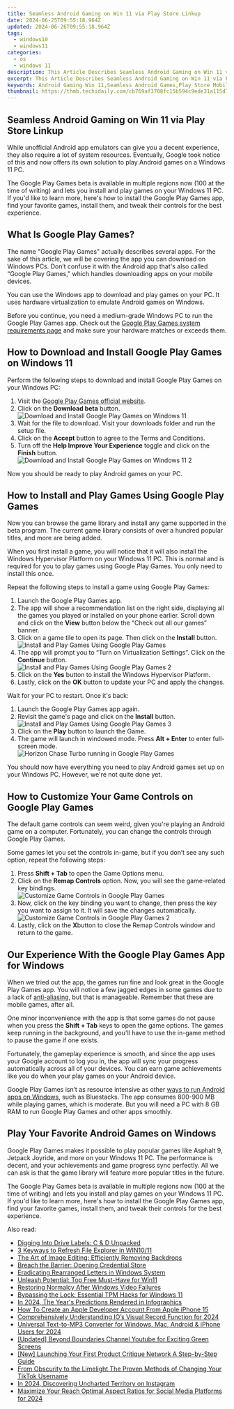 ```yaml
---
title: Seamless Android Gaming on Win 11 via Play Store Linkup
date: 2024-06-25T09:55:18.964Z
updated: 2024-06-26T09:55:18.964Z
tags:
  - windows10
  - windows11
categories:
  - os
  - windows 11
description: This Article Describes Seamless Android Gaming on Win 11 via Play Store Linkup
excerpt: This Article Describes Seamless Android Gaming on Win 11 via Play Store Linkup
keywords: Android Gaming Win 11,Seamless Android Games,Play Store Mobile,Win 11 Android Link,Gaming Apps Win 11,Mobile Gaming Win,Windows Play Gaming
thumbnail: https://thmb.techidaily.com/cb769af3708fc15b594c9ede31a115d7b902d54d4fbcec56dcebaeb9d186f784.jpg
---
```


## Seamless Android Gaming on Win 11 via Play Store Linkup

 While unofficial Android app emulators can give you a decent experience, they also require a lot of system resources. Eventually, Google took notice of this and now offers its own solution to play Android games on a Windows 11 PC.

 The Google Play Games beta is available in multiple regions now (100 at the time of writing) and lets you install and play games on your Windows 11 PC. If you'd like to learn more, here's how to install the Google Play Games app, find your favorite games, install them, and tweak their controls for the best experience.

## What Is Google Play Games?

 The name "Google Play Games" actually describes several apps. For the sake of this article, we will be covering the app you can download on Windows PCs. Don’t confuse it with the Android app that's also called “Google Play Games," which handles downloading apps on your mobile devices.

 You can use the Windows app to download and play games on your PC. It uses hardware virtualization to emulate Android games on Windows.

 Before you continue, you need a medium-grade Windows PC to run the Google Play Games app. Check out the [Google Play Games system requirements page](https://www.anrdoezrs.net/links/7251228/type/dlg/sid/UUmuoUeUpU2029049/https://play.google.com/googleplaygames#section-system-requirements) and make sure your hardware matches or exceeds them.

## How to Download and Install Google Play Games on Windows 11

 Perform the following steps to download and install Google Play Games on your Windows PC:

1. Visit the [Google Play Games official website](https://www.anrdoezrs.net/links/7251228/type/dlg/sid/UUmuoUeUpU2029049/https://play.google.com/googleplaygames#section-overview).
2. Click on the **Download beta** button.  
![Download and Install Google Play Games on Windows 11](https://static1.makeuseofimages.com/wordpress/wp-content/uploads/2023/08/download-and-install-google-play-games-on-windows-11.jpg)
3. Wait for the file to download. Visit your downloads folder and run the setup file.
4. Click on the **Accept** button to agree to the Terms and Conditions.
5. Turn off the **Help Improve Your Experience** toggle and click on the **Finish** button.  
![Download and Install Google Play Games on Windows 11 2](https://static1.makeuseofimages.com/wordpress/wp-content/uploads/2023/08/download-and-install-google-play-games-on-windows-11-2.jpg)

 Now you should be ready to play Android games on your PC.

## How to Install and Play Games Using Google Play Games

 Now you can browse the game library and install any game supported in the beta program. The current game library consists of over a hundred popular titles, and more are being added.

 When you first install a game, you will notice that it will also install the Windows Hypervisor Platform on your Windows 11 PC. This is normal and is required for you to play games using Google Play Games. You only need to install this once.

 Repeat the following steps to install a game using Google Play Games:

1. Launch the Google Play Games app.
2. The app will show a recommendation list on the right side, displaying all the games you played or installed on your phone earlier. Scroll down and click on the **View** button below the “Check out all our games” banner.
3. Click on a game tile to open its page. Then click on the **Install** button.  
![Install and Play Games Using Google Play Games](https://static1.makeuseofimages.com/wordpress/wp-content/uploads/2023/08/install-and-play-games-using-google-play-games.jpg)
4. The app will prompt you to “Turn on Virtualization Settings”. Click on the **Continue** button.  
![Install and Play Games Using Google Play Games 2](https://static1.makeuseofimages.com/wordpress/wp-content/uploads/2023/08/install-and-play-games-using-google-play-games-2.jpg)
5. Click on the **Yes** button to install the Windows Hypervisor Platform.
6. Lastly, click on the **OK** button to update your PC and apply the changes.

 Wait for your PC to restart. Once it's back:

1. Launch the Google Play Games app again.
2. Revisit the game's page and click on the **Install** button.  
![Install and Play Games Using Google Play Games 3](https://static1.makeuseofimages.com/wordpress/wp-content/uploads/2023/08/install-and-play-games-using-google-play-games-3.jpg)
3. Click on the **Play** button to launch the Game.
4. The game will launch in windowed mode. Press **Alt + Enter** to enter full-screen mode.  
![Horizon Chase Turbo running in Google Play Games](https://static1.makeuseofimages.com/wordpress/wp-content/uploads/2023/08/horizon-chase-turbo-running-in-google-play-games.jpg)

 You should now have everything you need to play Android games set up on your Windows PC. However, we're not quite done yet.

## How to Customize Your Game Controls on Google Play Games

 The default game controls can seem weird, given you're playing an Android game on a computer. Fortunately, you can change the controls through Google Play Games.

 Some games let you set the controls in-game, but if you don’t see any such option, repeat the following steps:

1. Press **Shift + Tab** to open the Game Options menu.
2. Click on the **Remap Controls** option. Now, you will see the game-related key bindings.  
![Customize Game Controls in Google Play Games](https://static1.makeuseofimages.com/wordpress/wp-content/uploads/2023/08/customize-game-controls-in-google-play-games.jpg)
3. Now, click on the key binding you want to change, then press the key you want to assign to it. It will save the changes automatically.  
![Customize Game Controls in Google Play Games 2](https://static1.makeuseofimages.com/wordpress/wp-content/uploads/2023/08/customize-game-controls-in-google-play-games-2.jpg)
4. Lastly, click on the **X**button to close the Remap Controls window and return to the game.

## Our Experience With the Google Play Games App for Windows

 When we tried out the app, the games run fine and look great in the Google Play Games app. You will notice a few jagged edges in some games due to a lack of [anti-aliasing](https://www.makeuseof.com/what-is-anti-aliasing-and-how-does-it-improve-graphics/), but that is manageable. Remember that these are mobile games, after all.

 One minor inconvenience with the app is that some games do not pause when you press the **Shift + Tab** keys to open the game options. The games keep running in the background, and you'll have to use the in-game method to pause the game if one exists.

 Fortunately, the gameplay experience is smooth, and since the app uses your Google account to log you in, the app will sync your progress automatically across all of your devices. You can earn game achievements like you do when your play games on your Android device.

 Google Play Games isn’t as resource intensive as other [ways to run Android apps on Windows](https://www.makeuseof.com/tag/3-ways-run-android-apps-windows/), such as Bluestacks. The app consumes 800-900 MB while playing games, which is moderate. But you will need a PC with 8 GB RAM to run Google Play Games and other apps smoothly.

## Play Your Favorite Android Games on Windows

 Google Play Games makes it possible to play popular games like Asphalt 9, Jetpack Joyride, and more on your Windows 11 PC. The performance is decent, and your achievements and game progress sync perfectly. All we can ask is that the game library will feature more popular titles in the future.

 The Google Play Games beta is available in multiple regions now (100 at the time of writing) and lets you install and play games on your Windows 11 PC. If you'd like to learn more, here's how to install the Google Play Games app, find your favorite games, install them, and tweak their controls for the best experience.

<span class="atpl-alsoreadstyle">Also read:</span>
<div><ul>
<li><a href="https://win11.techidaily.com/digging-into-drive-labels-c-and-d-unpacked/"><u>Digging Into Drive Labels: C & D Unpacked</u></a></li>
<li><a href="https://win11.techidaily.com/3-keyways-to-refresh-file-explorer-in-win1011/"><u>3 Keyways to Refresh File Explorer in WIN10/11</u></a></li>
<li><a href="https://win11.techidaily.com/the-art-of-image-editing-efficiently-removing-backdrops/"><u>The Art of Image Editing: Efficiently Removing Backdrops</u></a></li>
<li><a href="https://win11.techidaily.com/breach-the-barrier-opening-credential-store/"><u>Breach the Barrier: Opening Credential Store</u></a></li>
<li><a href="https://win11.techidaily.com/eradicating-rearranged-letters-in-windows-system/"><u>Eradicating Rearranged Letters in Windows System</u></a></li>
<li><a href="https://win11.techidaily.com/unleash-potential-top-free-must-have-for-win11/"><u>Unleash Potential: Top Free Must-Have for Win11</u></a></li>
<li><a href="https://win11.techidaily.com/restoring-normalcy-after-windows-video-failures/"><u>Restoring Normalcy After Windows Video Failures</u></a></li>
<li><a href="https://win11.techidaily.com/bypassing-the-lock-essential-tpm-hacks-for-windows-11/"><u>Bypassing the Lock: Essential TPM Hacks for Windows 11</u></a></li>
<li><a href="https://youtube-help.techidaily.com/in-2024-the-years-predictions-rendered-in-infographics/"><u>In 2024, The Year's Predictions Rendered in Infographics</u></a></li>
<li><a href="https://apple-account.techidaily.com/how-to-create-an-apple-developer-account-from-apple-iphone-15-by-drfone-ios/"><u>How To Create an Apple Developer Account From Apple iPhone 15</u></a></li>
<li><a href="https://screen-mirroring-recording.techidaily.com/comprehensively-understanding-ios-visual-record-function-for-2024/"><u>Comprehensively Understanding IO’s Visual Record Function for 2024</u></a></li>
<li><a href="https://audio-editing.techidaily.com/universal-text-to-mp3-converter-for-windows-mac-android-and-iphone-users-for-2024/"><u>Universal Text-to-MP3 Converter for Windows, Mac, Android & iPhone Users for 2024</u></a></li>
<li><a href="https://youtube-clips.techidaily.com/updated-beyond-boundaries-channel-youtube-for-exciting-green-screens/"><u>[Updated] Beyond Boundaries  Channel Youtube for Exciting Green Screens</u></a></li>
<li><a href="https://extra-guidance.techidaily.com/new-launching-your-first-product-critique-network-a-step-by-step-guide/"><u>[New] Launching Your First Product Critique Network  A Step-by-Step Guide</u></a></li>
<li><a href="https://tiktok-videos.techidaily.com/from-obscurity-to-the-limelight-the-proven-methods-of-changing-your-tiktok-username/"><u>From Obscurity to the Limelight  The Proven Methods of Changing Your TikTok Username</u></a></li>
<li><a href="https://instagram-video-files.techidaily.com/in-2024-discovering-uncharted-territory-on-instagram/"><u>In 2024, Discovering Uncharted Territory on Instagram</u></a></li>
<li><a href="https://ai-video-apps.techidaily.com/maximize-your-reach-optimal-aspect-ratios-for-social-media-platforms-for-2024/"><u>Maximize Your Reach Optimal Aspect Ratios for Social Media Platforms for 2024</u></a></li>
</ul></div>

<ins class="adsbygoogle"
      style="display:block"
      data-ad-client="ca-pub-7571918770474297"
      data-ad-slot="8358498916"
      data-ad-format="auto"
      data-full-width-responsive="true"></ins>